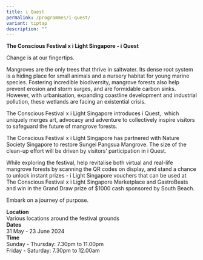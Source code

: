 ```yaml
---
title: i Quest
permalink: /programmes/i-quest/
variant: tiptap
description: ""
---
```

<p><strong>The Conscious Festival x i Light Singapore - i Quest&nbsp;</strong>
</p>
<p>Change is at our fingertips.</p>
<p>Mangroves are the only trees that thrive in saltwater. Its dense root
system is a hiding place for small animals and a nursery habitat for young
marine species. Fostering incredible biodiversity, mangrove forests also
help prevent erosion and storm surges, and are formidable carbon sinks.
However, with urbanisation, expanding coastline development and industrial
pollution, these wetlands are facing an existential crisis.</p>
<p>The Conscious Festival x i Light Singapore introduces i Quest,&nbsp; which
uniquely merges art, advocacy and adventure to collectively inspire visitors
to safeguard the future of mangrove forests.</p>
<p>The Conscious Festival x i Light Singapore has partnered with Nature Society
Singapore to restore Sungei Pangsua Mangrove. The size of the clean-up
effort will be driven by visitors’ participation in i Quest.</p>
<p>While exploring the festival, help revitalise both virtual and real-life
mangrove forests by scanning the QR codes on display, and stand a chance
to unlock instant prizes - i Light Singapore vouchers that can be used
at The Conscious Festival x i Light Singapore Marketplace and GastroBeats
and win in the Grand Draw prize of $1000 cash sponsored by South Beach.</p>
<p>Embark on a journey of purpose.&nbsp;</p>
<p><strong>Location</strong>
<br>Various locations around the festival grounds
<br><strong>Dates</strong>
<br>31 May - 23 June 2024
<br><strong>Time</strong>
<br>Sunday - Thursday: 7.30pm to 11.00pm
<br>Friday - Saturday: 7.30pm to 12.00am</p>